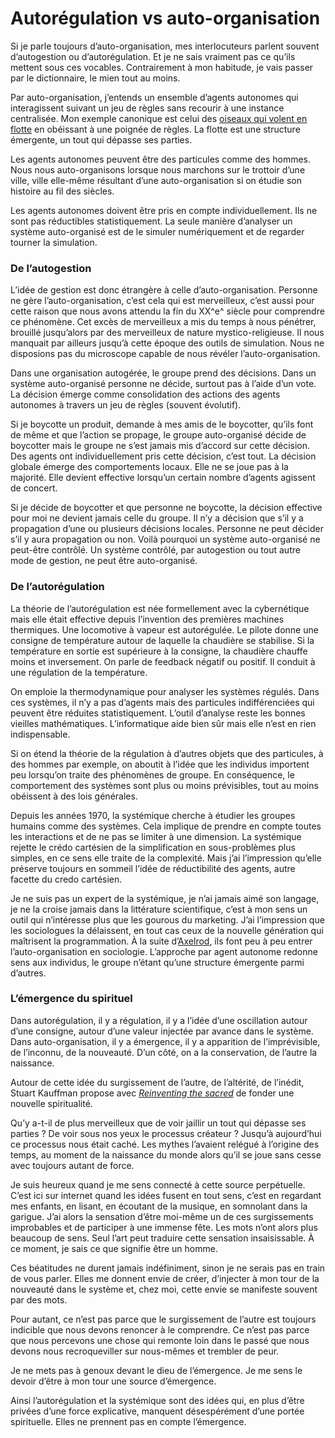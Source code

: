 # Autorégulation vs auto-organisation

Si je parle toujours d’auto-organisation, mes interlocuteurs parlent souvent d’autogestion ou d’autorégulation. Et je ne sais vraiment pas ce qu’ils mettent sous ces vocables. Contrairement à mon habitude, je vais passer par le dictionnaire, le mien tout au moins.<span id="more-2578"></span>

Par auto-organisation, j’entends un ensemble d’agents autonomes qui interagissent suivant un jeu de règles sans recourir à une instance centralisée. Mon exemple canonique est celui des [oiseaux qui volent en flotte](https://tcrouzet.com/2007/05/10/formation-de-vol/) en obéissant à une poignée de règles. La flotte est une structure émergente, un tout qui dépasse ses parties.

Les agents autonomes peuvent être des particules comme des hommes. Nous nous auto-organisons lorsque nous marchons sur le trottoir d’une ville, ville elle-même résultant d’une auto-organisation si on étudie son histoire au fil des siècles.

Les agents autonomes doivent être pris en compte individuellement. Ils ne sont pas réductibles statistiquement. La seule manière d’analyser un système auto-organisé est de le simuler numériquement et de regarder tourner la simulation.

### De l’autogestion

L’idée de gestion est donc étrangère à celle d’auto-organisation. Personne ne gère l’auto-organisation, c’est cela qui est merveilleux, c’est aussi pour cette raison que nous avons attendu la fin du XX^e^ siècle pour comprendre ce phénomène. Cet excès de merveilleux a mis du temps à nous pénétrer, brouillé jusqu’alors par des merveilleux de nature mystico-religieuse. Il nous manquait par ailleurs jusqu’à cette époque des outils de simulation. Nous ne disposions pas du microscope capable de nous révéler l’auto-organisation.

Dans une organisation autogérée, le groupe prend des décisions. Dans un système auto-organisé personne ne décide, surtout pas à l’aide d’un vote. La décision émerge comme consolidation des actions des agents autonomes à travers un jeu de règles (souvent évolutif).

Si je boycotte un produit, demande à mes amis de le boycotter, qu’ils font de même et que l’action se propage, le groupe auto-organisé décide de boycotter mais le groupe ne s’est jamais mis d’accord sur cette décision. Des agents ont individuellement pris cette décision, c’est tout. La décision globale émerge des comportements locaux. Elle ne se joue pas à la majorité. Elle devient effective lorsqu’un certain nombre d’agents agissent de concert.

Si je décide de boycotter et que personne ne boycotte, la décision effective pour moi ne devient jamais celle du groupe. Il n’y a décision que s’il y a propagation d’une ou plusieurs décisions locales. Personne ne peut décider s’il y aura propagation ou non. Voilà pourquoi un système auto-organisé ne peut-être contrôlé. Un système contrôlé, par autogestion ou tout autre mode de gestion, ne peut être auto-organisé.

### De l’autorégulation

La théorie de l’autorégulation est née formellement avec la cybernétique mais elle était effective depuis l’invention des premières machines thermiques. Une locomotive à vapeur est autorégulée. Le pilote donne une consigne de température autour de laquelle la chaudière se stabilise. Si la température en sortie est supérieure à la consigne, la chaudière chauffe moins et inversement. On parle de feedback négatif ou positif. Il conduit à une régulation de la température.

On emploie la thermodynamique pour analyser les systèmes régulés. Dans ces systèmes, il n’y a pas d’agents mais des particules indifférenciées qui peuvent être réduites statistiquement. L’outil d’analyse reste les bonnes vieilles mathématiques. L’informatique aide bien sûr mais elle n’est en rien indispensable.

Si on étend la théorie de la régulation à d’autres objets que des particules, à des hommes par exemple, on aboutit à l’idée que les individus importent peu lorsqu’on traite des phénomènes de groupe. En conséquence, le comportement des systèmes sont plus ou moins prévisibles, tout au moins obéissent à des lois générales.

Depuis les années 1970, la systémique cherche à étudier les groupes humains comme des systèmes. Cela implique de prendre en compte toutes les interactions et de ne pas se limiter à une dimension. La systémique rejette le crédo cartésien de la simplification en sous-problèmes plus simples, en ce sens elle traite de la complexité. Mais j’ai l’impression qu’elle préserve toujours en sommeil l’idée de réductibilité des agents, autre facette du credo cartésien.

Je ne suis pas un expert de la systémique, je n’ai jamais aimé son langage, je ne la croise jamais dans la littérature scientifique, c’est à mon sens un outil qui n’intéresse plus que les gourous du marketing. J’ai l’impression que les sociologues la délaissent, en tout cas ceux de la nouvelle génération qui maîtrisent la programmation. À la suite d’[Axelrod](https://tcrouzet.com/2007/05/24/le-dilemme-du-prisonnier/), ils font peu à peu entrer l’auto-organisation en sociologie. L’approche par agent autonome redonne sens aux individus, le groupe n’étant qu’une structure émergente parmi d’autres.

### L’émergence du spirituel

Dans autorégulation, il y a régulation, il y a l’idée d’une oscillation autour d’une consigne, autour d’une valeur injectée par avance dans le système. Dans auto-organisation, il y a émergence, il y a apparition de l’imprévisible, de l’inconnu, de la nouveauté. D’un côté, on a la conservation, de l’autre la naissance.

Autour de cette idée du surgissement de l’autre, de l’altérité, de l’inédit, Stuart Kauffman propose avec [*Reinventing the sacred*](http://www.amazon.fr/Reinventing-Sacred-Science-Reason-Religion/dp/0465003001/) de fonder une nouvelle spiritualité.

Qu’y a-t-il de plus merveilleux que de voir jaillir un tout qui dépasse ses parties ? De voir sous nos yeux le processus créateur ? Jusqu’à aujourd’hui ce processus nous était caché. Les mythes l’avaient relégué à l’origine des temps, au moment de la naissance du monde alors qu’il se joue sans cesse avec toujours autant de force.

Je suis heureux quand je me sens connecté à cette source perpétuelle. C’est ici sur internet quand les idées fusent en tout sens, c’est en regardant mes enfants, en lisant, en écoutant de la musique, en somnolant dans la garigue. J’ai alors la sensation d’être moi-même un de ces surgissements improbables et de participer à une immense fête. Les mots n’ont alors plus beaucoup de sens. Seul l’art peut traduire cette sensation insaisissable. À ce moment, je sais ce que signifie être un homme.

Ces béatitudes ne durent jamais indéfiniment, sinon je ne serais pas en train de vous parler. Elles me donnent envie de créer, d’injecter à mon tour de la nouveauté dans le système et, chez moi, cette envie se manifeste souvent par des mots.

Pour autant, ce n’est pas parce que le surgissement de l’autre est toujours indicible que nous devons renoncer à le comprendre. Ce n’est pas parce que nous percevons une chose qui remonte loin dans le passé que nous devons nous recroqueviller sur nous-mêmes et trembler de peur.

Je ne mets pas à genoux devant le dieu de l’émergence. Je me sens le devoir d’être à mon tour une source d’émergence.

Ainsi l’autorégulation et la systémique sont des idées qui, en plus d’être privées d’une force explicative, manquent désespérément d’une portée spirituelle. Elles ne prennent pas en compte l’émergence.